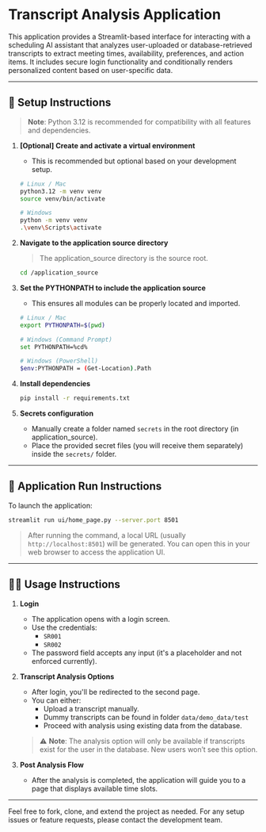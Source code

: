 # Transcript Analysis Application

This application provides a Streamlit-based interface for interacting with a scheduling AI assistant that analyzes user-uploaded or database-retrieved transcripts to extract meeting times, availability, preferences, and action items. It includes secure login functionality and conditionally renders personalized content based on user-specific data.

---

## 🔧 Setup Instructions

> **Note**: Python 3.12 is recommended for compatibility with all features and dependencies.

1. **[Optional] Create and activate a virtual environment**
   - This is recommended but optional based on your development setup.
   ```bash
   # Linux / Mac
   python3.12 -m venv venv
   source venv/bin/activate

   # Windows
   python -m venv venv
   .\venv\Scripts\activate
   ```

2. **Navigate to the application source directory**
   > The application_source directory is the source root.
   ```bash
   cd /application_source
   ```

3. **Set the PYTHONPATH to include the application source**
   - This ensures all modules can be properly located and imported.

   ```bash
   # Linux / Mac
   export PYTHONPATH=$(pwd)

   # Windows (Command Prompt)
   set PYTHONPATH=%cd%

   # Windows (PowerShell)
   $env:PYTHONPATH = (Get-Location).Path
   ```

4. **Install dependencies**
   ```bash
   pip install -r requirements.txt
   ```

5. **Secrets configuration**
   - Manually create a folder named `secrets` in the root directory (in application_source).
   - Place the provided secret files (you will receive them separately) inside the `secrets/` folder.

---

## 🚀 Application Run Instructions

To launch the application:

```bash
streamlit run ui/home_page.py --server.port 8501
```

> After running the command, a local URL (usually `http://localhost:8501`) will be generated. You can open this in your web browser to access the application UI.

---

## 🧑‍💻 Usage Instructions

1. **Login**
   - The application opens with a login screen.
   - Use the credentials:
     - `SR001`
     - `SR002`
   - The password field accepts any input (it's a placeholder and not enforced currently).

2. **Transcript Analysis Options**
   - After login, you'll be redirected to the second page.
   - You can either:
     - Upload a transcript manually.
     - Dummy transcripts can be found in folder `data/demo_data/test`
     - Proceed with analysis using existing data from the database.

   > ⚠️ **Note**: The analysis option will only be available if transcripts exist for the user in the database. New users won’t see this option.

3. **Post Analysis Flow**
   - After the analysis is completed, the application will guide you to a page that displays available time slots.

---

Feel free to fork, clone, and extend the project as needed. For any setup issues or feature requests, please contact the development team.